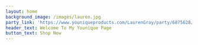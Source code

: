 ```yaml
---
layout: home
background_image: /images/lauren.jpg
party_link: 'https://www.youniqueproducts.com/LaurenGray/party/6875628/view'
header_text: Welcome To My Younique Page
button_text: Shop Now
---
```

